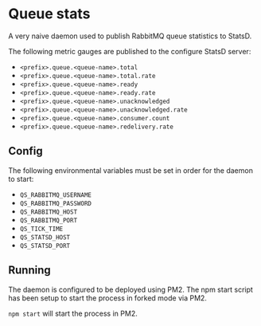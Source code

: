 # Queue stats

A very naive daemon used to publish RabbitMQ queue statistics to StatsD.

The following metric gauges are published to the configure StatsD server:
- `<prefix>.queue.<queue-name>.total`
- `<prefix>.queue.<queue-name>.total.rate`
- `<prefix>.queue.<queue-name>.ready`
- `<prefix>.queue.<queue-name>.ready.rate`
- `<prefix>.queue.<queue-name>.unacknowledged`
- `<prefix>.queue.<queue-name>.unacknowledged.rate`
- `<prefix>.queue.<queue-name>.consumer.count`
- `<prefix>.queue.<queue-name>.redelivery.rate`

## Config
The following environmental variables must be set in order for the daemon to start:
- `QS_RABBITMQ_USERNAME`
- `QS_RABBITMQ_PASSWORD`
- `QS_RABBITMQ_HOST`
- `QS_RABBITMQ_PORT`
- `QS_TICK_TIME`
- `QS_STATSD_HOST`
- `QS_STATSD_PORT`

## Running

The daemon is configured to be deployed using PM2. The npm start script has been
setup to start the process in forked mode via PM2.

`npm start` will start the process in PM2.
